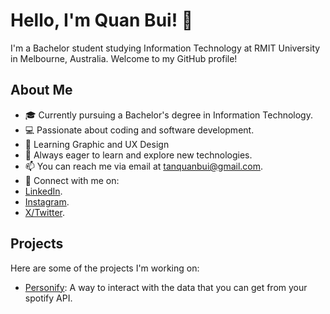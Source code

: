 # Hello, I'm Quan Bui! 👋

I'm a Bachelor student studying Information Technology at RMIT University in Melbourne, Australia. Welcome to my GitHub profile!

## About Me

- 🎓 Currently pursuing a Bachelor's degree in Information Technology.
- 💻 Passionate about coding and software development.
- 🎨 Learning Graphic and UX Design
- 🌱 Always eager to learn and explore new technologies.
- 📫 You can reach me via email at tanquanbui@gmail.com.
- 📝 Connect with me on:
- [LinkedIn](https://www.linkedin.com/in/quan-bui2412/).
- [Instagram](https://twitter.com/quantanbui).
- [X/Twitter](https://www.instagram.com/quanbuu/).

## Projects

Here are some of the projects I'm working on:

- [Personify](https://github.com/tanquanbui/personify-spotify-analysis):
A way to interact with the data that you can get from your spotify API.


<!---
tanquanbui/tanquanbui is a ✨ special ✨ repository because its `README.md` (this file) appears on your GitHub profile.
You can click the Preview link to take a look at your changes.
--->

